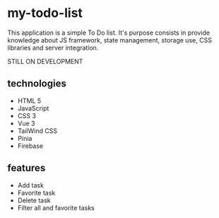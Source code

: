 # my-todo-list

This application is a simple To Do list. It's purpose consists in provide knowledge about JS framework,
state management, storage use, CSS libraries and server integration.

STILL ON DEVELOPMENT

## technologies

-   HTML 5
-   JavaScript
-   CSS 3
-   Vue 3
-   TailWind CSS
-   Pinia
-   Firebase

## features

-   Add task
-   Favorite task
-   Delete task
-   Filter all and favorite tasks
